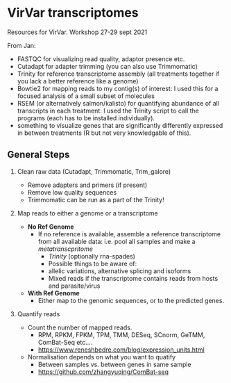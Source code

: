 # VirVar transcriptomes
Resources for VirVar. Workshop 27-29 sept 2021



From Jan:
- FASTQC for visualizing read quality, adaptor presence etc.
- Cutadapt for adapter trimming (you can also use Trimmomatic)
- Trinity for reference transcriptome assembly (all treatments together if you lack a better reference like a genome)
- Bowtie2 for mapping reads to my contig(s) of interest: I used this for a focused analysis of a small subset of molecules
- RSEM (or alternatively salmon/kalisto) for quantifying abundance of all transcripts in each treatment: I used the Trinity script to call the programs (each has to be installed individually).
- something to visualize genes that are significantly differently expressed in between treatments (R but not very knowledgable of this).

## General Steps
1) Clean raw data (Cutadapt, Trimmomatic, Trim_galore)
   * Remove adapters and primers (if present)
   * Remove low quality sequences
   * Trimmomatic can be run as a part of the Trinity!

2) Map reads to either a genome or a transcriptome
   * **No Ref Genome**
     * If no reference is available, assemble a reference transcriptome from all available data: i.e. pool all samples and make a *metatranscpritome*
       * *Trinity* (optionally rna-spades)
       * Possible things to be aware of:
       * allelic variations, alternative splicing and isoforms
       * Mixed reads if the transcriptome contains reads from hosts and parasite/virus
   *  **With Ref Genome**
      *  Either map to the genomic sequences, or to the predicted genes.
3) Quantify reads
   * Count the number of mapped reads.
     * RPM, RPKM, FPKM, TPM, TMM, DESeq, SCnorm, GeTMM, ComBat-Seq etc....
     * https://www.reneshbedre.com/blog/expression_units.html
   * Normalisation depends on what you want to quatify
     * Between samples vs. between genes in same sample
     * https://github.com/zhangyuqing/ComBat-seq
 